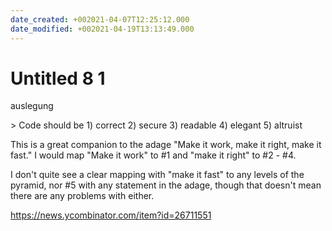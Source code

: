 ```yaml
---
date_created: +002021-04-07T12:25:12.000
date_modified: +002021-04-19T13:13:49.000
---
```


# Untitled 8 1

auslegung

\> Code should be 1) correct 2) secure 3) readable 4) elegant 5) altruist

This is a great companion to the adage "Make it work, make it right, make it fast." I would map "Make it work" to #1 and "make it right" to #2 - #4.

I don't quite see a clear mapping with "make it fast" to any levels of the pyramid, nor #5 with any statement in the adage, though that doesn't mean there are any problems with either.

https://news.ycombinator.com/item?id=26711551
